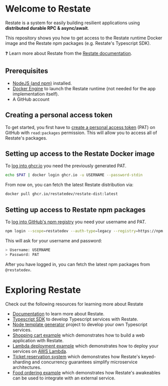 # Welcome to Restate

Restate is a system for easily building resilient applications using **distributed durable RPC & async/await**.

This repository shows you how to get access to the Restate runtime Docker image and the Restate npm packages (e.g. Restate's Typescript SDK).

❓ Learn more about Restate from the [Restate documentation](https://github.com/restatedev/documentation).

## Prerequisites
- [NodeJS (and npm)](https://nodejs.org) installed.
- [Docker Engine](https://docs.docker.com/engine/install/) to launch the Restate runtime (not needed for the app implementation itself).
- A GitHub account

## Creating a personal access token
To get started, you first have to [create a personal access token](https://docs.github.com/en/authentication/keeping-your-account-and-data-secure/creating-a-personal-access-token#creating-a-personal-access-token-classic) (PAT) on GitHub with `read:packages` permission.
This will allow you to access all of Restate's packages.

## Setting up access to the Restate Docker image

To [log into ghcr.io](https://docs.github.com/en/packages/working-with-a-github-packages-registry/working-with-the-container-registry#authenticating-with-a-personal-access-token-classic) you need the previously generated PAT.

```bash
echo $PAT | docker login ghcr.io -u USERNAME --password-stdin
```

From now on, you can fetch the latest Restate distribution via:

```bash
docker pull ghcr.io/restatedev/restate-dist:latest
```

## Setting up access to Restate npm packages

To [log into GitHub's npm registry](https://docs.github.com/en/packages/working-with-a-github-packages-registry/working-with-the-npm-registry#authenticating-with-a-personal-access-token) you need your username and PAT.

```bash
npm login --scope=restatedev --auth-type=legacy --registry=https://npm.pkg.github.com
```

This will ask for your username and password:

```bash
> Username: USERNAME
> Password: PAT
```

After you have logged in, you can fetch the latest npm packages from `@restatedev`.

# Exploring Restate

Check out the following resources for learning more about Restate

* [Documentation](https://github.com/restatedev/documentation) to learn more about Restate.
* [Typescript SDK](https://github.com/restatedev/sdk-typescript) to develop Typescript services with Restate.
* [Node template generator](https://github.com/restatedev/node-template-generator) project to develop your own Typescript services.
* [Shopping cart example](https://github.com/restatedev/example-shopping-cart-typescript) which demonstrates how to build a web application with Restate.
* [Lambda deployment example](https://github.com/restatedev/example-lambda-ts-greeter) which demonstrates how to deploy your services on [AWS Lambda](https://aws.amazon.com/de/lambda/).
* [Ticket reservation system](https://github.com/restatedev/example-ticket-reservation-system) which demonstrates how Restate's keyed-sharding and concurrency guarantees simplify microservice architectures.
* [Food ordering example](https://github.com/restatedev/example-food-ordering) which demonstrates how Restate's awakeables can be used to integrate with an external service.
